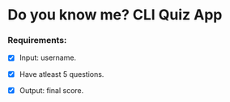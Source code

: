 # Do you know me? CLI Quiz App

### Requirements:
- [x] Input: username.
- [x] Have atleast 5 questions.
- [x] Output: final score.

